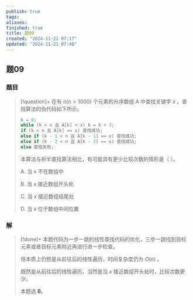 ```yaml
---
publish: true
tags: 
aliases: 
finished: true
title: 题09
created: "2024-11-21 07:17"
updated: "2024-11-21 07:40"
---
```

## 题09
### 题目
> [!question]+
> 在有 $n (n > 1000)$ 个元素的升序数组 $A$ 中查找关键字 $x$ 。查找算法的伪代码如下所示。
> 
> ```cpp
> k = 0; 
> while (k < n 且 A[k] < x) k = k + 3;
> if (k < n 且 A[k] == x) 查找成功;
> else if (k - 1 < n 且 A[k - 1] == x) 查找成功;
> else if (k - 2 < n 且 A[k - 2] == x) 查找成功;
> else 查找失败;
> ```
> 
> 本算法与折半查找算法相比，有可能具有更少比较次数的情形是（ ）。
> 
> A. 当 $x$ 不在数组中
> 
> B. 当 $x$ 接近数组开头处
> 
> C. 当 $x$ 接近数组结尾处
> 
> D. 当 $x$ 位于数组中间位置
### 解
> [!done]+
> 本题代码为一步一跳的线性查找代码的优化，三步一跳找到目标元素或者目标元素附近再进行进一步检查。
> 
> 但本质上仍然是从前往后的线性遍历，时间复杂度仍为 $O(n)$ 。
> 
> 既然是从前往后的线性遍历，当然是当 $x$ 接近数组开头处时，比较次数更少。
> 
> 本题选 **B**。